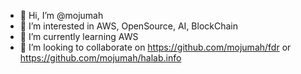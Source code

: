 - 👋 Hi, I’m @mojumah
- 👀 I’m interested in AWS, OpenSource, AI, BlockChain
- 🌱 I’m currently learning AWS
- 💞️ I’m looking to collaborate on https://github.com/mojumah/fdr or https://github.com/mojumah/halab.info
